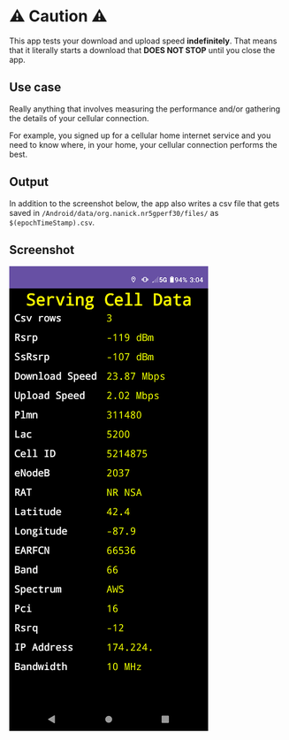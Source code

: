 # &#9888; Caution &#9888;
This app tests your download and upload speed **indefinitely**. That means that it literally starts a download that **DOES NOT STOP** until you close the app.  
## Use case
Really anything that involves measuring the performance and/or gathering the details of your cellular connection.  

For example, you signed up for a cellular home internet service and you need to know where, in your home, your cellular connection performs the best.  

## Output
In addition to the screenshot below, the app also writes a csv file that gets saved in ```/Android/data/org.nanick.nr5gperf30/files/``` as ```$(epochTimeStamp).csv```.  
## Screenshot
![](https://raw.githubusercontent.com/nstevens1040/images/main/Screenshot_20240903-030408.png)
